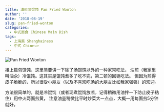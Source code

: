 ```yaml
---
title: 油煎冷馄饨 Pan Fried Wonton
author: ''
date: '2018-08-19'
slug: pan-fried-wonton
categories:
  - 中式面食 Chinese Main Dish
tags:
  - 上海菜 Shanghainess
  - 中式 Chinese
---
```


![Pan Fried Wonton](/img/2018-08-19-pan-fried-wonton.jpg)

接上篇包馄饨，这里简要讲一下除了汤馄饨以外的一种家常吃法，
油煎（我家里叫油氽）冷馄饨。这其实是馄饨煮多了吃不完，第二顿的回锅吃法。
但因为煎得皮子脆脆的，所以很受小朋友（以及不喜欢吃汤的大朋友比如我家强强）的欢迎。

方法很简单的，就是冷馄饨（或者现煮馄饨放凉，记得稍微用油拌一下防止皮子粘住）用中火两面煎黄，
注意油量稍微比平时炒菜大一点点，大概一用每面煎5分钟就好。